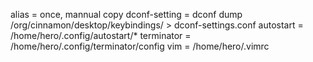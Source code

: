 alias = once, mannual copy
dconf-setting = dconf dump /org/cinnamon/desktop/keybindings/ > dconf-settings.conf
autostart = /home/hero/.config/autostart/*
terminator = /home/hero/.config/terminator/config
vim = /home/hero/.vimrc

